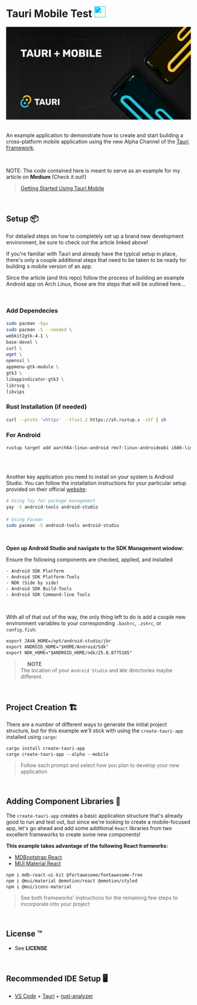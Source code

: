 # Tauri Mobile Test <img src="https://raw.githubusercontent.com/FortAwesome/Font-Awesome/6.x/svgs/brands/medium.svg" width="30" height="30" class="svg">

<div align="center">
<img src="./images/header-mobile.png">
</div> 

<br>

An example application to demonstrate how to create and start building a cross-platform mobile application using the new Alpha Channel of the [Tauri Framework](https://www.tauri.app).

<br>

NOTE: The code contained here is meant to serve as an example for my article on **Medium** (Check it out!)


> [Getting Started Using Tauri Mobile](https://medium.com/ed_rutherford_nullreturn)

<br>

## **Setup** 📦
For detailed steps on how to completely set up a brand new development environment, be sure to check out the article linked above!

If you're familiar with Tauri and already have the typical setup in place, there's only a couple additional steps that need to be taken to be ready for building a mobile version of an app.

Since the article (and this repo) follow the process of building an example Android app on Arch Linux, those are the steps that will be outlined here...

<br>

### **Add Dependecies**
```bash
sudo pacman -Syu  
sudo pacman -S --needed \  
webkit2gtk-4.1 \  
base-devel \  
curl \  
wget \  
openssl \  
appmenu-gtk-module \  
gtk3 \  
libappindicator-gtk3 \  
librsvg \  
libvips
  ```
### **Rust Installation (if needed)**
```bash
curl --proto '=https' --tlsv1.2 https://sh.rustup.s -sSf | sh
```
### **For Android**
```bash
rustup target add aarch64-linux-android rmv7-linux-androideabi i686-linux-android 86_64-linux-android
```
<br>

<br>

Another key application you need to install on your system is Android Studio. You can follow the installation instructions for your particular setup provided on their official [website](https://developer.android.com/studio):

```bash
# Using Yay for package management
yay -S android-tools android-studio

# Using Pacman
sudo pacman -S android-tools android-studio
```

<br>

**Open up Android Studio and navigate to the SDK Management window:**

Ensure the following components are checked, applied, and installed

    - Android SDK Platform
	- Android SDK Platform-Tools
	- NDK (Side by side)
	- Android SDK Build-Tools
	- Android SDK Command-line Tools

<br>

With all of that out of the way, the only thing left to do is add a couple new environment variables to your corresponding `.bashrc`, `.zshrc`, or `config.fish`:

```shell
export JAVA_HOME=/opt/android-studio/jbr
export ANDROID_HOME="$HOME/Android/Sdk"
export NDK_HOME="$ANDROID_HOME/ndk/25.0.8775105"
```

> **<img src="https://raw.githubusercontent.com/FortAwesome/Font-Awesome/6.x/svgs/solid/circle-info.svg" width="15" height="15" class="info"> NOTE**  
> The location of your `Android Studio` and `NDK` directories maybe different.

<br>

## **Project Creation** 🏗
There are a number of different ways to generate the initial project structure, but for this example we'll stick with using the `create-tauri-app` installed using `cargo`:

```shell
cargo install create-tauri-app
cargo create-tauri-app --alpha --mobile
```
>Follow each prompt and select how you plan to develop your new application

<br>

## Adding Component Libraries 📱
The `create-tauri-app` creates a basic application structure that's already good to run and test out, but since we're looking to create a mobile-focused app, let's go ahead and add some additional `React` libraries from two excellent frameworks to create some new components!

**This example takes advantage of the following React framworks:**

  - [MDBootstrap React](https://mdbootstrap.com)
  - [MUI Material React](https://mui.com)

```shell
npm i mdb-react-ui-kit @fortawesome/fontawesome-free
npm i @mui/material @emotion/react @emotion/styled 
npm i @mui/icons-material
```
>See both frameworks' instructions for the remaining few steps to incorporate into your project

<br>

## License ™

- See **LICENSE**

<br>

## Recommended IDE Setup 🖥

- [VS Code](https://code.visualstudio.com/) + [Tauri](https://marketplace.visualstudio.com/items?itemName=tauri-apps.tauri-vscode) + [rust-analyzer](https://marketplace.visualstudio.com/items?itemName=rust-lang.rust-analyzer)

<style>
.svg {
	cursor: pointer;
	filter: invert(.2) sepia(1) saturate(30) hue-rotate(150deg);
}
.info {
	cursor: pointer;
	filter: invert(.2) sepia(1) saturate(30) hue-rotate(250deg);
}
</style>